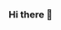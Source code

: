 ### Hi there 👋

<!--
**Qingchenaini/Qingchenaini** is a ✨ _special_ ✨ repository because its `README.md` (this file) appears on your GitHub profile.

Here are some ideas to get you started:

- 🔭 I’m currently working on JODO
- 🌱 I’m currently learning React and Midway
- 👯 Currently working in GuangZhuo, China
- 🤔 I love Freedom and money
- 💬 Ask me about React,JavaScript and my projects
- 📫 How to reach me: 2822948620@qq.com
-->
